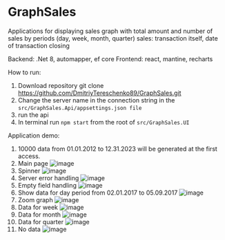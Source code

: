 # GraphSales
Applications for displaying sales graph with total amount and number of sales by periods (day, week, month, quarter)
sales: transaction itself, date of transaction closing

Backend: .Net 8, automapper, ef core
Frontend: react, mantine, recharts

How to run:
1. Download repository git clone https://github.com/DmitriyTereschenko89/GraphSales.git
2. Change the server name in the connection string in the `src/GraphSales.Api/appsettings.json file`
3. run the api
4. In terminal run `npm start` from the root of `src/GraphSales.UI`
   
Application demo:
1. 10000 data from 01.01.2012 to 12.31.2023 will be generated at the first access.
2. Main page
   ![image](https://github.com/DmitriyTereschenko89/GraphSales/assets/120090144/7baec974-31b2-4cff-abeb-54795f87eed2)
3. Spinner
   ![image](https://github.com/DmitriyTereschenko89/GraphSales/assets/120090144/02e44f6a-436c-4acf-a343-151def0c411a)
4. Server error handling
   ![image](https://github.com/DmitriyTereschenko89/GraphSales/assets/120090144/36ae1e04-2c86-424c-9b0d-749b0ff10968)
5. Empty field handling
  ![image](https://github.com/DmitriyTereschenko89/GraphSales/assets/120090144/eb6751a1-41ef-4602-af18-0a9750784e21)
6. Show data for day period from 02.01.2017 to 05.09.2017
  ![image](https://github.com/DmitriyTereschenko89/GraphSales/assets/120090144/fd0f69e1-53b3-47aa-9db7-ae232623a9e1)
7. Zoom graph
  ![image](https://github.com/DmitriyTereschenko89/GraphSales/assets/120090144/3869dea6-6c83-44da-b65a-891a3da1706e)
8. Data for week
  ![image](https://github.com/DmitriyTereschenko89/GraphSales/assets/120090144/644ac60e-e80a-4df2-afc1-6b43f22ef444)
9. Data for month
  ![image](https://github.com/DmitriyTereschenko89/GraphSales/assets/120090144/8ffc2fba-22c1-4c86-b687-593523e1e8c3)
10. Data for quarter
  ![image](https://github.com/DmitriyTereschenko89/GraphSales/assets/120090144/90262cd9-cc58-4c34-88ad-0d67d73df47f)
11. No data
  ![image](https://github.com/DmitriyTereschenko89/GraphSales/assets/120090144/38c8e277-678c-4269-a4f9-c64c83bf9b5e)



